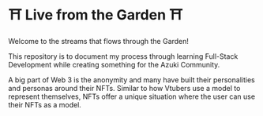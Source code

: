 # ⛩️ Live from the Garden ⛩️
Welcome to the streams that flows through the Garden!

This repository is to document my process through learning Full-Stack Development while creating something for the Azuki Community.

A big part of Web 3 is the anonymity and many have built their personalities and personas around their NFTs. Similar to how Vtubers use a model to represent themselves, NFTs offer a unique situation where the user can use their NFTs as a model.

